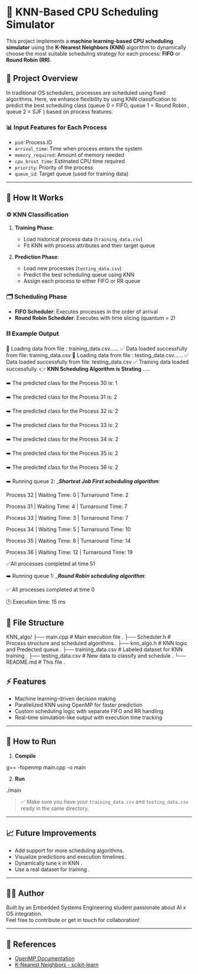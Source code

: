 # 🤖 KNN-Based CPU Scheduling Simulator

This project implements a **machine learning-based CPU scheduling simulator** using the **K-Nearest Neighbors (KNN)** algorithm to dynamically choose the most suitable scheduling strategy for each process: **FIFO** or **Round Robin (RR)**.

## 🚀 Project Overview

In traditional OS schedulers, processes are scheduled using fixed algorithms. Here, we enhance flexibility by using KNN classification to predict the best scheduling class (queue 0 = FIFO, queue 1 = Round Robin , queue 2 = SJF ) based on process features.

### 📊 Input Features for Each Process
- `pid`: Process ID
- `arrival_time`: Time when process enters the system
- `memory_required`: Amount of memory needed
- `cpu_brust_time`: Estimated CPU time required
- `priority`: Priority of the process
- `queue_id`: Target queue (used for training data)

---

## 🧠 How It Works

### ⚙️ KNN Classification
1. **Training Phase**:
   - Load historical process data (`training_data.csv`)
   - Fit KNN with process attributes and their target queue

2. **Prediction Phase**:
   - Load new processes (`testing_data.csv`)
   - Predict the best scheduling queue using KNN
   - Assign each process to either FIFO or RR queue

### 🗂 Scheduling Phase
- **FIFO Scheduler**: Executes processes in the order of arrival
- **Round Robin Scheduler**: Executes with time slicing (quantum = 2)

### ⛓ Example Output

 📂 Loading data from file : training_data.csv......
 ✅ Data loaded successfully from file: training_data.csv
 📂 Loading data from file : testing_data.csv......
 ✅ Data loaded successfully from file: testing_data.csv
 ✅ Training data loaded successfully.
 👉 ____KNN Scheduling Algorithm is Strating____ .....

 ➡️ The predicted class for the Process 30 is: 1

 ➡️ The predicted class for the Process 31 is: 2

 ➡️ The predicted class for the Process 32 is: 2

 ➡️ The predicted class for the Process 33 is: 2

 ➡️ The predicted class for the Process 34 is: 2

 ➡️ The predicted class for the Process 35 is: 2

 ➡️ The predicted class for the Process 36 is: 2

 ➡️ Running queue 2:
____Shortest Job First scheduling algorithm___:

 Process 32 | Waiting Time: 0 | Turnaround Time: 2

 Process 31 | Waiting Time: 4 | Turnaround Time: 7

 Process 33 | Waiting Time: 3 | Turnaround Time: 7

 Process 34 | Waiting Time: 5 | Turnaround Time: 10

 Process 35 | Waiting Time: 8 | Turnaround Time: 14

 Process 36 | Waiting Time: 12 | Turnaround Time: 19

 ✅All processes completed at time 51

 ➡️ Running queue 1:
____Round Robin scheduling algorithm___:

 ✅ All processes completed at time 0

 🕑 Execution time: 15 ms

## 📁 File Structure

KNN_algo/ 
├── main.cpp # Main execution file .
├── Scheduler.h # Process structure and scheduled algorithms .
├── knn_algo.h # KNN logic and Predected queue . 
├── training_data.csv # Labeled dataset for KNN training .
├── testing_data.csv # New data to classify and schedule  .
└── README.md # This file .

## ⚡️ Features
- Machine learning-driven decision making
- Parallelized KNN using OpenMP for faster prediction
- Custom scheduling logic with separate FIFO and RR handling
- Real-time simulation-like output with execution time tracking

---

## 🔧 How to Run


1. **Compile**

g++ -fopenmp main.cpp -o main  

2. **Run**

./main 

> ✅ Make sure you have your `training_data.csv` and `testing_data.csv` ready in the same directory.

---

## 📈 Future Improvements
- Add support for more scheduling algorithms.
- Visualize predictions and execution timelines .
- Dynamically tune `k` in KNN .
- Use a real dataset for training .

---

## 👨‍💻 Author
Built by an Embedded Systems Engineering student passionate about AI x OS integration.  
Feel free to contribute or get in touch for collaboration!

---

## 🧠 References
- [OpenMP Documentation](https://www.openmp.org/)
- [K-Nearest Neighbors - scikit-learn](https://scikit-learn.org/stable/modules/neighbors.html)
